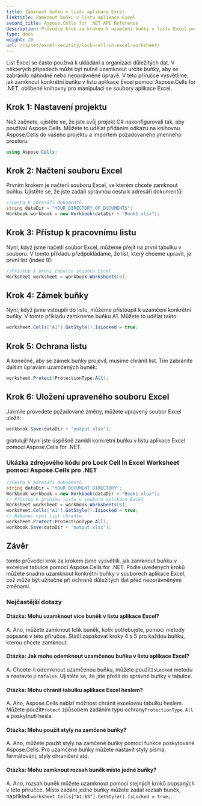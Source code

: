 ```yaml
---
title: Zamknout buňku v listu aplikace Excel
linktitle: Zamknout buňku v listu aplikace Excel
second_title: Aspose.Cells for .NET API Reference
description: Průvodce krok za krokem k uzamčení buňky v listu Excel pomocí Aspose.Cells pro .NET.
type: docs
weight: 20
url: /cs/net/excel-security/lock-cell-in-excel-worksheet/
---
```

List Excel se často používá k ukládání a organizaci důležitých dat. V některých případech může být nutné uzamknout určité buňky, aby se zabránilo náhodné nebo neoprávněné úpravě. V této příručce vysvětlíme, jak zamknout konkrétní buňku v listu aplikace Excel pomocí Aspose.Cells for .NET, oblíbené knihovny pro manipulaci se soubory aplikace Excel.

## Krok 1: Nastavení projektu

Než začnete, ujistěte se, že jste svůj projekt C# nakonfigurovali tak, aby používal Aspose.Cells. Můžete to udělat přidáním odkazu na knihovnu Aspose.Cells do vašeho projektu a importem požadovaného jmenného prostoru:

```csharp
using Aspose.Cells;
```

## Krok 2: Načtení souboru Excel

Prvním krokem je načtení souboru Excel, ve kterém chcete zamknout buňku. Ujistěte se, že jste zadali správnou cestu k adresáři dokumentů:

```csharp
//Cesta k adresáři dokumentů.
string dataDir = "YOUR_DIRECTORY_OF_DOCUMENTS";
Workbook workbook = new Workbook(dataDir + "Book1.xlsx");
```

## Krok 3: Přístup k pracovnímu listu

Nyní, když jsme načetli soubor Excel, můžeme přejít na první tabulku v souboru. V tomto příkladu předpokládáme, že list, který chceme upravit, je první list (index 0):

```csharp
//Přístup k první tabulce souboru Excel
Worksheet worksheet = workbook.Worksheets[0];
```

## Krok 4: Zámek buňky

Nyní, když jsme vstoupili do listu, můžeme přistoupit k uzamčení konkrétní buňky. V tomto příkladu zamkneme buňku A1. Můžete to udělat takto:

```csharp
worksheet.Cells["A1"].GetStyle().IsLocked = true;
```

## Krok 5: Ochrana listu

A konečně, aby se zámek buňky projevil, musíme chránit list. Tím zabráníte dalším úpravám uzamčených buněk:

```csharp
worksheet.Protect(ProtectionType.All);
```

## Krok 6: Uložení upraveného souboru Excel

Jakmile provedete požadované změny, můžete upravený soubor Excel uložit:

```csharp
workbook.Save(dataDir + "output.xlsx");
```

gratuluji! Nyní jste úspěšně zamkli konkrétní buňku v listu aplikace Excel pomocí Aspose.Cells for .NET.

### Ukázka zdrojového kódu pro Lock Cell In Excel Worksheet pomocí Aspose.Cells pro .NET 
```csharp
//Cesta k adresáři dokumentů.
string dataDir = "YOUR DOCUMENT DIRECTORY";
Workbook workbook = new Workbook(dataDir + "Book1.xlsx");
// Přístup k prvnímu listu v souboru aplikace Excel
Worksheet worksheet = workbook.Worksheets[0];
worksheet.Cells["A1"].GetStyle().IsLocked = true;
// Nakonec nyní list chraňte.
worksheet.Protect(ProtectionType.All);
workbook.Save(dataDir + "output.xlsx");
```

## Závěr

tomto průvodci krok za krokem jsme vysvětlili, jak zamknout buňku v excelové tabulce pomocí Aspose.Cells for .NET. Podle uvedených kroků můžete snadno uzamknout konkrétní buňky v souborech aplikace Excel, což může být užitečné při ochraně důležitých dat před neoprávněnými změnami.

### Nejčastější dotazy

#### Otázka: Mohu uzamknout více buněk v listu aplikace Excel?
	 
A. Ano, můžete zamknout tolik buněk, kolik potřebujete, pomocí metody popsané v této příručce. Stačí zopakovat kroky 4 a 5 pro každou buňku, kterou chcete zamknout.

#### Otázka: Jak mohu odemknout uzamčenou buňku v listu aplikace Excel?

A.  Chcete-li odemknout uzamčenou buňku, můžete použít`IsLocked` metodu a nastavte ji na`false`. Ujistěte se, že jste přešli do správné buňky v tabulce.

#### Otázka: Mohu chránit tabulku aplikace Excel heslem?

A.  Ano, Aspose.Cells nabízí možnost chránit excelovou tabulku heslem. Můžete použít`Protect` způsobem zadáním typu ochrany`ProtectionType.All` a poskytnutí hesla.

#### Otázka: Mohu použít styly na zamčené buňky?

A. Ano, můžete použít styly na zamčené buňky pomocí funkce poskytované Aspose.Cells. Pro uzamčené buňky můžete nastavit styly písma, formátování, styly ohraničení atd.

#### Otázka: Mohu zamknout rozsah buněk místo jedné buňky?

A.  Ano, rozsah buněk můžete uzamknout pomocí stejných kroků popsaných v této příručce. Místo zadání jedné buňky můžete zadat rozsah buněk, například:`worksheet.Cells["A1:B5"].GetStyle().IsLocked = true;`.